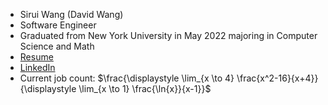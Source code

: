 - Sirui Wang (David Wang)
- Software Engineer
- Graduated from New York University in May 2022 majoring in Computer Science and Math
- [Resume](https://docs.google.com/document/d/15W84SCtoiBs6xRNBdREjYXSb3hacWX_zWlG8k4m5JgU/edit?usp=sharing)
- [LinkedIn](https://www.linkedin.com/in/sirui-wang12/)
- Current job count: $\frac{\displaystyle \lim_{x \to 4} \frac{x^2-16}{x+4}}{\displaystyle \lim_{x \to 1} \frac{\ln{x}}{x-1}}$

